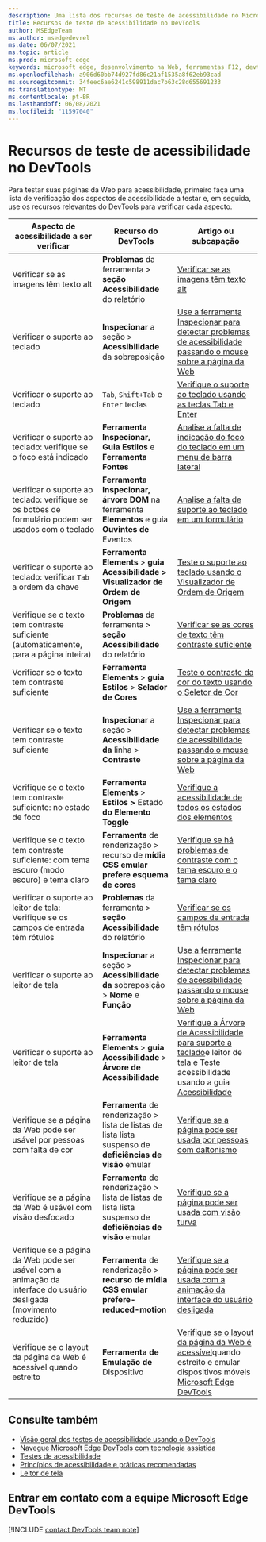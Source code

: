 ```yaml
---
description: Uma lista dos recursos de teste de acessibilidade no Microsoft Edge DevTools.
title: Recursos de teste de acessibilidade no DevTools
author: MSEdgeTeam
ms.author: msedgedevrel
ms.date: 06/07/2021
ms.topic: article
ms.prod: microsoft-edge
keywords: microsoft edge, desenvolvimento na Web, ferramentas F12, devtools
ms.openlocfilehash: a906d60bb74d927fd86c21af1535a8f62eb93cad
ms.sourcegitcommit: 34feec6ae6241c598911dac7b63c28d655691233
ms.translationtype: MT
ms.contentlocale: pt-BR
ms.lasthandoff: 06/08/2021
ms.locfileid: "11597040"
---
```

# <a name="accessibility-testing-features-in-devtools"></a>Recursos de teste de acessibilidade no DevTools

Para testar suas páginas da Web para acessibilidade, primeiro faça uma lista de verificação dos aspectos de acessibilidade a testar e, em seguida, use os recursos relevantes do DevTools para verificar cada aspecto.

| Aspecto de acessibilidade a ser verificar | Recurso do DevTools | Artigo ou subcapação |
|---|---|---|
| Verificar se as imagens têm texto alt | **Problemas** da ferramenta > **seção Acessibilidade** do relatório | [Verificar se as imagens têm texto alt](test-issues-tool.md#verify-that-images-have-alt-text) |
| Verificar o suporte ao teclado | **Inspecionar** a seção > **Acessibilidade** da sobreposição | [Use a ferramenta Inspecionar para detectar problemas de acessibilidade passando o mouse sobre a página da Web](test-inspect-tool.md) |
| Verificar o suporte ao teclado | `Tab`, `Shift+Tab` e `Enter` teclas | [Verifique o suporte ao teclado usando as teclas Tab e Enter](test-tab-enter-keys.md) |
| Verificar o suporte ao teclado: verifique se o foco está indicado | **Ferramenta Inspecionar,** **Guia Estilos** e **Ferramenta Fontes** | [Analise a falta de indicação do foco do teclado em um menu de barra lateral](test-analyze-no-focus-indicator.md) |
| Verificar o suporte ao teclado: verifique se os botões de formulário podem ser usados com o teclado | **Ferramenta Inspecionar,** **árvore DOM** na ferramenta **Elementos** e guia **Ouvintes de** Eventos | [Analise a falta de suporte ao teclado em um formulário](test-analyze-no-keyboard-support.md) |
| Verificar o suporte ao teclado: verificar `Tab` a ordem da chave | **Ferramenta Elements** > **guia Acessibilidade >** **Visualizador de Ordem de Origem** | [Teste o suporte ao teclado usando o Visualizador de Ordem de Origem](test-tab-key-source-order-viewer.md) |
| Verifique se o texto tem contraste suficiente (automaticamente, para a página inteira) | **Problemas** da ferramenta > **seção Acessibilidade** do relatório | [Verificar se as cores de texto têm contraste suficiente](test-issues-tool.md#verify-that-text-colors-have-enough-contrast) |
| Verificar se o texto tem contraste suficiente | **Ferramenta Elements** > **guia Estilos** > **Selador de Cores** | [Teste o contraste da cor do texto usando o Seletor de Cor](color-picker.md) |
| Verificar se o texto tem contraste suficiente | **Inspecionar** a seção > **Acessibilidade da** linha > **Contraste** | [Use a ferramenta Inspecionar para detectar problemas de acessibilidade passando o mouse sobre a página da Web](test-inspect-tool.md) |
| Verifique se o texto tem contraste suficiente: no estado de foco | **Ferramenta Elements** > **Estilos >** Estado **do Elemento Toggle** | [Verifique a acessibilidade de todos os estados dos elementos](test-inspect-states.md) |
| Verifique se o texto tem contraste suficiente: com tema escuro (modo escuro) e tema claro | **Ferramenta** de renderização > recurso de **mídia CSS emular prefere esquema de cores** | [Verifique se há problemas de contraste com o tema escuro e o tema claro](test-dark-mode.md) |
| Verificar o suporte ao leitor de tela: Verifique se os campos de entrada têm rótulos | **Problemas** da ferramenta > **seção Acessibilidade** do relatório | [Verificar se os campos de entrada têm rótulos](test-issues-tool.md#verify-that-input-fields-have-labels) |
| Verificar o suporte ao leitor de tela | **Inspecionar** a seção > **Acessibilidade da** sobreposição > **Nome** e **Função** | [Use a ferramenta Inspecionar para detectar problemas de acessibilidade passando o mouse sobre a página da Web](test-inspect-tool.md) |
| Verificar o suporte ao leitor de tela | **Ferramenta Elements** > **guia Acessibilidade** > **Árvore de Acessibilidade** | [Verifique a Árvore de Acessibilidade para suporte a teclado](test-accessibility-tree.md)e leitor de tela e Teste acessibilidade usando a guia [Acessibilidade](accessibility-tab.md) |
| Verifique se a página da Web pode ser usável por pessoas com falta de cor | **Ferramenta** de renderização > lista de listas de lista lista suspenso de **deficiências de visão** emular | [Verifique se a página pode ser usada por pessoas com daltonismo](test-color-blindness.md) |
| Verifique se a página da Web é usável com visão desfocado | **Ferramenta** de renderização > lista de listas de lista lista suspenso de **deficiências de visão** emular | [Verifique se a página pode ser usada com visão turva](test-blurred-vision.md) |
| Verifique se a página da Web pode ser usável com a animação da interface do usuário desligada (movimento reduzido) | **Ferramenta** de renderização > **recurso de mídia CSS emular prefere-reduced-motion** | [Verifique se a página pode ser usada com a animação da interface do usuário desligada](test-reduced-ui-motion.md) |
| Verifique se o layout da página da Web é acessível quando estreito | **Ferramenta de Emulação de** Dispositivo | [Verifique se o layout da página da Web é acessível](accessibility-testing-in-devtools.md#verify-that-the-webpage-layout-is-usable-when-narrow)quando estreito e emular dispositivos móveis [Microsoft Edge DevTools](../device-mode/index.md) |


## <a name="see-also"></a>Consulte também

*   [Visão geral dos testes de acessibilidade usando o DevTools][DevtoolsAccessibilityAccessibilitytestingindevtools]
*   [Navegue Microsoft Edge DevTools com tecnologia assistida][DevtoolsAccessibilityNavigation]
*   [Testes de acessibilidade][DevtoolsAccessibilityTest]
*   [Princípios de acessibilidade e práticas recomendadas][MDNAccessibility]
*   [Leitor de tela][MDNScreenReader]


## <a name="getting-in-touch-with-the-microsoft-edge-devtools-team"></a>Entrar em contato com a equipe Microsoft Edge DevTools  

[!INCLUDE [contact DevTools team note](../includes/contact-devtools-team-note.md)]  


<!-- links -->  
[DevtoolsAccessibilityTest]: ../../accessibility/test.md "Teste de acessibilidade | Microsoft Docs"
[DevtoolsAccessibilityAccessibilitytestingindevtools]: accessibility-testing-in-devtools.md "Visão geral dos testes de acessibilidade usando o DevTools | Microsoft Docs"
[DevtoolsAccessibilityNavigation]: ./navigation.md "Navegue Microsoft Edge DevTools com tecnologia | Microsoft Docs"  
<!-- external -->
[MDNAccessibility]: https://developer.mozilla.org/docs/Web/Accessibility "Acessibilidade | MDN"  
[MDNScreenReader]: https://developer.mozilla.org/docs/Glossary/Screen_reader "Leitor de tela | MDN"  
